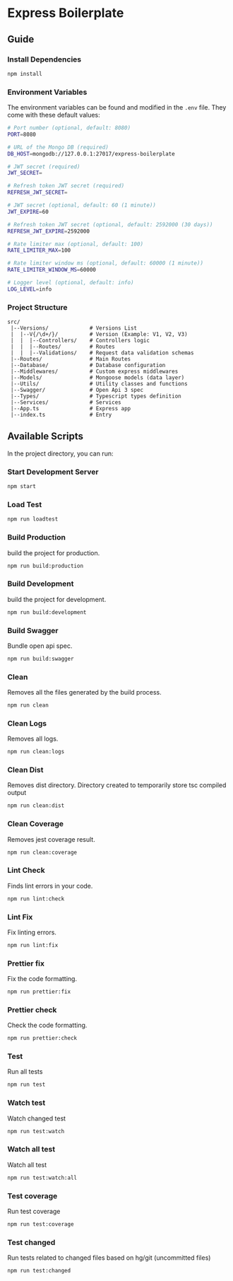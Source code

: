 # Express Boilerplate

## Guide

### Install Dependencies

```bash
npm install
```

### Environment Variables

The environment variables can be found and modified in the `.env` file. They come with these default values:

```bash
# Port number (optional, default: 8080)
PORT=8080

# URL of the Mongo DB (required)
DB_HOST=mongodb://127.0.0.1:27017/express-boilerplate

# JWT secret (required)
JWT_SECRET=

# Refresh token JWT secret (required)
REFRESH_JWT_SECRET=

# JWT secret (optional, default: 60 (1 minute))
JWT_EXPIRE=60

# Refresh token JWT secret (optional, default: 2592000 (30 days))
REFRESH_JWT_EXPIRE=2592000

# Rate limiter max (optional, default: 100)
RATE_LIMITER_MAX=100

# Rate limiter window ms (optional, default: 60000 (1 minute))
RATE_LIMITER_WINDOW_MS=60000

# Logger level (optional, default: info)
LOG_LEVEL=info
```

### Project Structure

```
src/
 |--Versions/             # Versions List
 |  |--V{/\d+/}/          # Version (Example: V1, V2, V3)
 |  |  |--Controllers/    # Controllers logic
 |  |  |--Routes/         # Routes
 |  |  |--Validations/    # Request data validation schemas
 |--Routes/               # Main Routes
 |--Database/             # Database configuration
 |--Middlewares/          # Custom express middlewares
 |--Models/               # Mongoose models (data layer)
 |--Utils/                # Utility classes and functions
 |--Swagger/              # Open Api 3 spec
 |--Types/                # Typescript types definition
 |--Services/             # Services
 |--App.ts                # Express app
 |--index.ts              # Entry
```

## Available Scripts

In the project directory, you can run:

### Start Development Server

```bash
npm start
```

### Load Test

```bash
npm run loadtest
```

### Build Production

build the project for production.

```bash
npm run build:production
```

### Build Development

build the project for development.

```bash
npm run build:development
```

### Build Swagger

Bundle open api spec.

```bash
npm run build:swagger
```

### Clean

Removes all the files generated by the build process.

```bash
npm run clean
```

### Clean Logs

Removes all logs.

```bash
npm run clean:logs
```

### Clean Dist

Removes dist directory.
Directory created to temporarily store tsc compiled output

```bash
npm run clean:dist
```

### Clean Coverage

Removes jest coverage result.

```bash
npm run clean:coverage
```

### Lint Check

Finds lint errors in your code.

```bash
npm run lint:check
```

### Lint Fix

Fix linting errors.

```bash
npm run lint:fix
```

### Prettier fix

Fix the code formatting.

```bash
npm run prettier:fix
```

### Prettier check

Check the code formatting.

```bash
npm run prettier:check
```

### Test

Run all tests

```bash
npm run test
```

### Watch test

Watch changed test

```bash
npm run test:watch
```

### Watch all test

Watch all test

```bash
npm run test:watch:all
```

### Test coverage

Run test coverage

```bash
npm run test:coverage
```

### Test changed

Run tests related to changed files based on hg/git (uncommitted files)

```bash
npm run test:changed
```
